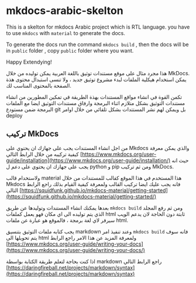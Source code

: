 # mkdocs-arabic-skelton

This is a skelton for mkdocs Arabic project which is RTL language. you have to use `mkdocs` with `material` to generate the docs.

To generate the docs run the command `mkdocs build` , then the docs will be in `public` folder , copy `public` folder where you want.

Happy Extendying!

هذا مجرد مثال على موقع مستندات توثيق باللغة العربية يمكن توليده من خلال MkDocs. يمكن استخدام هيكلية الملفات لبدء مشروع توثيق جديد ، ولا تنسى استبدال محتوى هذة الصفحة بالمحتوى المناسب لك.

تكمن القوة في انشاء مواقع المستندات بهذة الطريقة قي تمكين المطورين من انشاء مستندات التوثيق بشكل متلازم اثناء البرمجة وارفاق مستندات التوثيق ايضا مع الملفات البرمجة ضمن مستودع git
بل ويمكن لهم نشر المستتدات بشكل تلقائي من خلال اوامر deploy

## تركيب MkDocs

من اجل انشاء المستندات يجب على جهازك ان يحتوي على Mkdocs والذي يمكن معرفة كيفية تركيبه من خلال الرابط التالي
[https://www.mkdocs.org/user-guide/installation](https://www.mkdocs.org/user-guide/installation/)
حيث انه يجب على جهازك ان يحتوي على دعم ل python و pip ومن ثم تركيب MkDocs.

ولاستخدام قالب material هذا المستخدم في هذا الموقع كقالب للمستندات  من خلال Mkdocs فانه يجب عليك ايضا تركيب القالب ولمعرفة كيفية القيام بذلك راجع الرابط التالي
[https://squidfunk.github.io/mkdocs-material/getting-started](https://squidfunk.github.io/mkdocs-material/getting-started/)

بعدها يمكنك انشاء المستندات وتوليدها عن طريق `mkdocs build` ومن ثم رفع المجلد الذي يتم توليده الى اي مكان فهو يعمل كملفات html ثابتة دون الحاجة لان يدعم الويب سيرفر لاي لغة برمجة ،
فالموقع هو عبارة عن ملفات html.

يجب كتابه ملفات التوثيق بتنسيق markdown وعند تنفيذ امر `mkdocs build` فانه سوف يتم تحويلها الى html ولمعرفة المزيد عن هذا الامر راجع الرابط
[https://www.mkdocs.org/user-guide/writing-your-docs](https://www.mkdocs.org/user-guide/writing-your-docs/)

اذا كنت بحاجة لتعلم طريقة الكتابة بواسطة markdown راجع الرابط التالي
[https://daringfireball.net/projects/markdown/syntax](https://daringfireball.net/projects/markdown/syntax)

